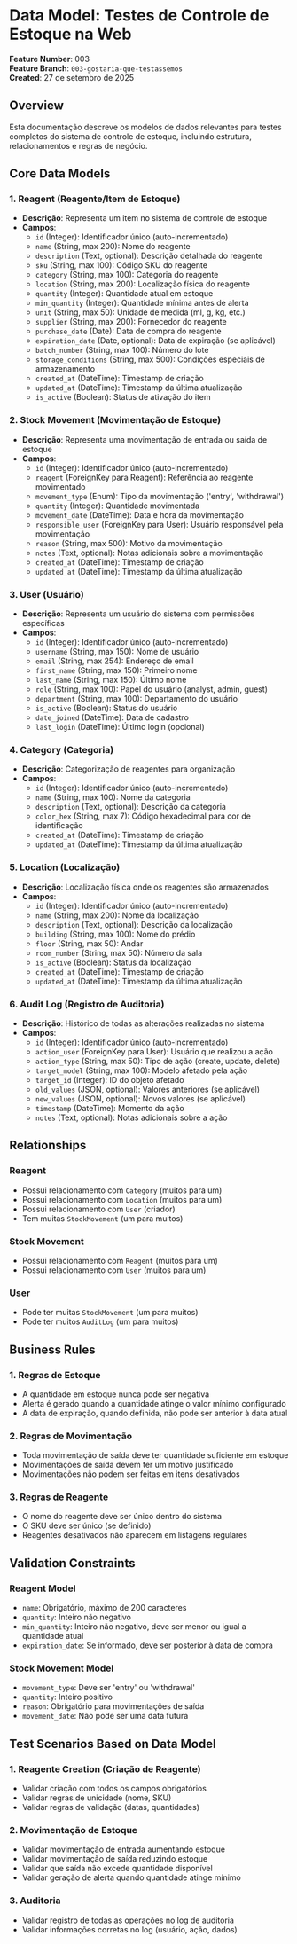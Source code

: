 # Data Model: Testes de Controle de Estoque na Web

**Feature Number**: 003  
**Feature Branch**: `003-gostaria-que-testassemos`  
**Created**: 27 de setembro de 2025

## Overview
Esta documentação descreve os modelos de dados relevantes para testes completos do sistema de controle de estoque, incluindo estrutura, relacionamentos e regras de negócio.

## Core Data Models

### 1. Reagent (Reagente/Item de Estoque)
- **Descrição**: Representa um item no sistema de controle de estoque
- **Campos**:
  - `id` (Integer): Identificador único (auto-incrementado)
  - `name` (String, max 200): Nome do reagente
  - `description` (Text, optional): Descrição detalhada do reagente
  - `sku` (String, max 100): Código SKU do reagente
  - `category` (String, max 100): Categoria do reagente
  - `location` (String, max 200): Localização física do reagente
  - `quantity` (Integer): Quantidade atual em estoque
  - `min_quantity` (Integer): Quantidade mínima antes de alerta
  - `unit` (String, max 50): Unidade de medida (ml, g, kg, etc.)
  - `supplier` (String, max 200): Fornecedor do reagente
  - `purchase_date` (Date): Data de compra do reagente
  - `expiration_date` (Date, optional): Data de expiração (se aplicável)
  - `batch_number` (String, max 100): Número do lote
  - `storage_conditions` (String, max 500): Condições especiais de armazenamento
  - `created_at` (DateTime): Timestamp de criação
  - `updated_at` (DateTime): Timestamp da última atualização
  - `is_active` (Boolean): Status de ativação do item

### 2. Stock Movement (Movimentação de Estoque)
- **Descrição**: Representa uma movimentação de entrada ou saída de estoque
- **Campos**:
  - `id` (Integer): Identificador único (auto-incrementado)
  - `reagent` (ForeignKey para Reagent): Referência ao reagente movimentado
  - `movement_type` (Enum): Tipo da movimentação ('entry', 'withdrawal')
  - `quantity` (Integer): Quantidade movimentada
  - `movement_date` (DateTime): Data e hora da movimentação
  - `responsible_user` (ForeignKey para User): Usuário responsável pela movimentação
  - `reason` (String, max 500): Motivo da movimentação
  - `notes` (Text, optional): Notas adicionais sobre a movimentação
  - `created_at` (DateTime): Timestamp de criação
  - `updated_at` (DateTime): Timestamp da última atualização

### 3. User (Usuário)
- **Descrição**: Representa um usuário do sistema com permissões específicas
- **Campos**:
  - `id` (Integer): Identificador único (auto-incrementado)
  - `username` (String, max 150): Nome de usuário
  - `email` (String, max 254): Endereço de email
  - `first_name` (String, max 150): Primeiro nome
  - `last_name` (String, max 150): Último nome
  - `role` (String, max 100): Papel do usuário (analyst, admin, guest)
  - `department` (String, max 100): Departamento do usuário
  - `is_active` (Boolean): Status do usuário
  - `date_joined` (DateTime): Data de cadastro
  - `last_login` (DateTime): Último login (opcional)

### 4. Category (Categoria)
- **Descrição**: Categorização de reagentes para organização
- **Campos**:
  - `id` (Integer): Identificador único (auto-incrementado)
  - `name` (String, max 100): Nome da categoria
  - `description` (Text, optional): Descrição da categoria
  - `color_hex` (String, max 7): Código hexadecimal para cor de identificação
  - `created_at` (DateTime): Timestamp de criação
  - `updated_at` (DateTime): Timestamp da última atualização

### 5. Location (Localização)
- **Descrição**: Localização física onde os reagentes são armazenados
- **Campos**:
  - `id` (Integer): Identificador único (auto-incrementado)
  - `name` (String, max 200): Nome da localização
  - `description` (Text, optional): Descrição da localização
  - `building` (String, max 100): Nome do prédio
  - `floor` (String, max 50): Andar
  - `room_number` (String, max 50): Número da sala
  - `is_active` (Boolean): Status da localização
  - `created_at` (DateTime): Timestamp de criação
  - `updated_at` (DateTime): Timestamp da última atualização

### 6. Audit Log (Registro de Auditoria)
- **Descrição**: Histórico de todas as alterações realizadas no sistema
- **Campos**:
  - `id` (Integer): Identificador único (auto-incrementado)
  - `action_user` (ForeignKey para User): Usuário que realizou a ação
  - `action_type` (String, max 50): Tipo de ação (create, update, delete)
  - `target_model` (String, max 100): Modelo afetado pela ação
  - `target_id` (Integer): ID do objeto afetado
  - `old_values` (JSON, optional): Valores anteriores (se aplicável)
  - `new_values` (JSON, optional): Novos valores (se aplicável)
  - `timestamp` (DateTime): Momento da ação
  - `notes` (Text, optional): Notas adicionais sobre a ação

## Relationships

### Reagent
- Possui relacionamento com `Category` (muitos para um)
- Possui relacionamento com `Location` (muitos para um)
- Possui relacionamento com `User` (criador)
- Tem muitas `StockMovement` (um para muitos)

### Stock Movement
- Possui relacionamento com `Reagent` (muitos para um)
- Possui relacionamento com `User` (muitos para um)

### User
- Pode ter muitas `StockMovement` (um para muitos)
- Pode ter muitos `AuditLog` (um para muitos)

## Business Rules

### 1. Regras de Estoque
- A quantidade em estoque nunca pode ser negativa
- Alerta é gerado quando a quantidade atinge o valor mínimo configurado
- A data de expiração, quando definida, não pode ser anterior à data atual

### 2. Regras de Movimentação
- Toda movimentação de saída deve ter quantidade suficiente em estoque
- Movimentações de saída devem ter um motivo justificado
- Movimentações não podem ser feitas em itens desativados

### 3. Regras de Reagente
- O nome do reagente deve ser único dentro do sistema
- O SKU deve ser único (se definido)
- Reagentes desativados não aparecem em listagens regulares

## Validation Constraints

### Reagent Model
- `name`: Obrigatório, máximo de 200 caracteres
- `quantity`: Inteiro não negativo
- `min_quantity`: Inteiro não negativo, deve ser menor ou igual a quantidade atual
- `expiration_date`: Se informado, deve ser posterior à data de compra

### Stock Movement Model
- `movement_type`: Deve ser 'entry' ou 'withdrawal'
- `quantity`: Inteiro positivo
- `reason`: Obrigatório para movimentações de saída
- `movement_date`: Não pode ser uma data futura

## Test Scenarios Based on Data Model

### 1. Reagente Creation (Criação de Reagente)
- Validar criação com todos os campos obrigatórios
- Validar regras de unicidade (nome, SKU)
- Validar regras de validação (datas, quantidades)

### 2. Movimentação de Estoque
- Validar movimentação de entrada aumentando estoque
- Validar movimentação de saída reduzindo estoque
- Validar que saída não excede quantidade disponível
- Validar geração de alerta quando quantidade atinge mínimo

### 3. Auditoria
- Validar registro de todas as operações no log de auditoria
- Validar informações corretas no log (usuário, ação, dados)
